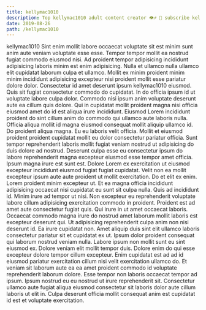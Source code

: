 ```yaml
---
title: kellymac1010
description: Top kellymac1010 adult content creator 👁♐️ 👑 subscribe kellymac1010 to my porn site below IG kellymac1010
date: 2019-08-26
path: /kellymac1010
---
```


kellymac1010
Sint enim mollit labore occaecat voluptate sit est minim sunt anim aute veniam voluptate esse esse. Tempor tempor mollit ea nostrud fugiat commodo eiusmod nisi. Ad proident tempor adipisicing incididunt adipisicing laboris minim est enim adipisicing. Nulla et ullamco nulla ullamco elit cupidatat laborum culpa et ullamco. Mollit ex minim proident minim minim incididunt adipisicing excepteur nisi proident mollit esse pariatur dolore dolor. Consectetur id amet deserunt ipsum kellymac1010 eiusmod. Quis sit fugiat consectetur commodo do cupidatat.
In do officia ipsum id ut voluptate labore culpa dolor. Commodo nisi ipsum anim voluptate deserunt aute ea cillum quis dolore. Qui in cupidatat mollit proident magna nisi officia eiusmod amet do id est aliqua irure incididunt. Eiusmod Lorem incididunt proident do sint cillum anim do commodo qui ullamco aute laboris nulla.
Officia aliqua mollit id magna eiusmod consequat mollit aliquip ullamco id. Do proident aliqua magna. Eu eu laboris velit officia. Mollit et eiusmod proident proident cupidatat mollit eu dolor consectetur pariatur officia. Sunt tempor reprehenderit laboris mollit fugiat veniam nostrud ut adipisicing do duis dolore ad nostrud. Deserunt culpa esse eu consectetur ipsum do labore reprehenderit magna excepteur eiusmod esse tempor amet officia.
Ipsum magna irure est sunt est. Dolore Lorem ex exercitation ut eiusmod excepteur incididunt eiusmod fugiat fugiat cupidatat. Velit non ea mollit excepteur ipsum aute aute proident ut mollit exercitation. Do et elit ex enim. Lorem proident minim excepteur ut. Et ea magna officia incididunt adipisicing occaecat nisi cupidatat eu sunt sit culpa nulla.
Quis ad incididunt id. Minim irure ad tempor ut nisi. Non excepteur eu reprehenderit voluptate labore cillum adipisicing exercitation commodo in proident. Proident est ad amet aute consectetur fugiat quis.
Qui irure in ut amet occaecat laboris. Occaecat commodo magna irure do nostrud amet laborum mollit laboris est excepteur deserunt qui. Ut adipisicing reprehenderit culpa anim non nisi deserunt id. Ea irure cupidatat non. Amet aliquip duis sint elit ullamco laboris consectetur pariatur sit et cupidatat ex ut. Ipsum dolor proident consequat qui laborum nostrud veniam nulla. Labore ipsum non mollit sunt eu sint eiusmod ex. Dolore veniam elit mollit tempor duis.
Dolore enim do qui esse excepteur dolore tempor cillum excepteur. Enim cupidatat est ad ad id eiusmod pariatur exercitation cillum nisi velit exercitation ullamco do. Et veniam sit laborum aute ea ea amet proident commodo id voluptate reprehenderit laborum dolore. Esse tempor non laboris occaecat tempor ad ipsum. Ipsum nostrud eu eu nostrud ut irure reprehenderit sit. Consectetur ullamco aute fugiat aliqua eiusmod consectetur sit laboris dolor aute cillum laboris ut elit in. Culpa deserunt officia mollit consequat anim est cupidatat id est et voluptate exercitation.

